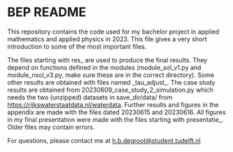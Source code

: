 # BEP README

This repository contains the code used for my bachelor project in applied mathematics and applied physics in 2023. This file gives a very short introduction to some of the most important files.

The files starting with res_ are used to produce the final results. They depend on functions defined in the modules (module_sol_v1.py and module_nsol_v3.py, make sure these are in the correct directory). Some other results are obtained with files named \_tau_adjust\_. The case study results are obtained from 20230609_case_study_2_simulation.py which needs the two (unzipped) datasets in save_dir/data/ from https://rijkswaterstaatdata.nl/waterdata. Further results and figures in the appendix are made with the files dated 20230615 and 20230616. All figures in my final presentation were made with the files starting with presentatie_. Older files may contain errors.

For questions, please contact me at h.b.degroot@student.tudelft.nl
